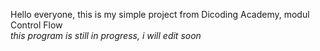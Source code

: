 Hello everyone, this is my simple project from Dicoding Academy, modul Control Flow \
*this program is still in progress, i will edit soon*
